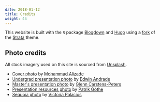 ```yaml
---
date: 2018-01-12
title: Credits
weight: 44
---
```


This website is built with the `R` package [Blogdown](https://bookdown.org/yihui/blogdown/) and [Hugo](https://gohugo.io) using a [fork](https://github.com/chris-prener/hugo-strata-theme) of the [Strata](https://github.com/digitalcraftsman/hugo-strata-theme) theme. 

## Photo credits
All stock imagery used on this site is sourced from [Unsplash](https://unsplash.com).

* [Cover photo](https://unsplash.com/photos/S5uV7ro4UPY) by [Mohammad Alizade](https://unsplash.com/@mohamadaz?utm_medium=referral) 
* [Undergrad presentation photo](https://unsplash.com/photos/4V1dC_eoCwg) by [Edwin Andrade](https://unsplash.com/@theunsteady5?utm_medium=referral)
* [Master's presentation photo](https://unsplash.com/photos/npxXWgQ33ZQ) by [Glenn Carstens-Peters](https://unsplash.com/@glenncarstenspeters?utm_medium=referral)
* [Presentation resources photo](https://unsplash.com/photos/xiTFENI0dMY) by [Patrik Göthe](https://unsplash.com/@p?utm_medium=referral)
* [Sequoia photo](https://unsplash.com/photos/dfo06_DqxpA) by [Victoria Palacios](https://unsplash.com/@toriamia?utm_medium=referral)